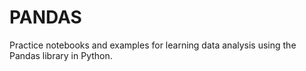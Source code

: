 # PANDAS
Practice notebooks and examples for learning data analysis using the Pandas library in Python.
